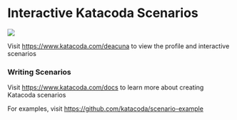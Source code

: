 # Interactive Katacoda Scenarios

[![](http://shields.katacoda.com/katacoda/deacuna/count.svg)](https://www.katacoda.com/deacuna "Get your profile on Katacoda.com")

Visit https://www.katacoda.com/deacuna to view the profile and interactive scenarios

### Writing Scenarios
Visit https://www.katacoda.com/docs to learn more about creating Katacoda scenarios

For examples, visit https://github.com/katacoda/scenario-example
